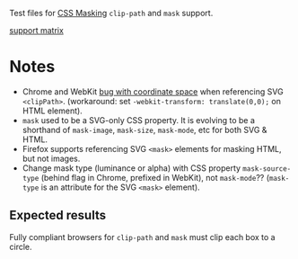 Test files for [CSS Masking](http://dev.w3.org/fxtf/css-masking-1) `clip-path` and `mask` support.

[support matrix](https://github.com/awgreenblatt/css-graphics)

# Notes
- Chrome and WebKit [bug with coordinate space](https://code.google.com/p/chromium/issues/detail?id=417370) when referencing SVG `<clipPath>`. (workaround: set `-webkit-transform: translate(0,0);` on HTML element).
- `mask` used to be a SVG-only CSS property. It is evolving to be a shorthand of `mask-image`, `mask-size`, `mask-mode`, etc for both SVG & HTML.
- Firefox supports referencing SVG `<mask>` elements for masking HTML, but not images.
- Change mask type (luminance or alpha) with CSS property `mask-source-type` (behind flag in Chrome, prefixed in WebKit), not `mask-mode`?? (`mask-type` is an attribute for the SVG `<mask>` element).

## Expected results

Fully compliant browsers for `clip-path` and `mask` must clip each box to a circle.
